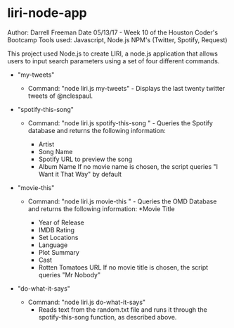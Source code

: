 # liri-node-app
Author:  Darrell Freeman
Date 05/13/17 - Week 10 of the Houston Coder's Bootcamp
Tools used:  Javascript, Node.js NPM's (Twitter, Spotify, Request)

This project used Node.js to create LIRI, a node.js application that allows users to input search parameters using a set of four different commands.
  * "my-tweets" 
    * Command: "node liri.js my-tweets" - Displays the last twenty twitter tweets of @nclespaul.
    
  * "spotify-this-song" 
    * Command: "node liri.js spotify-this-song <song-name>" - Queries the Spotify database and returns the following information:
      * Artist
      * Song Name
      * Spotify URL to preview the song
      * Album Name
    If no movie name is chosen, the script queries "I Want it That Way" by default
      
  * "movie-this"
    * Command: "node liri.js movie-this <movie name>" - Queries the OMD Database and returns the following information:
      *Movie Title
      * Year of Release
      * IMDB Rating
      * Set Locations
      * Language
      * Plot Summary
      * Cast
      * Rotten Tomatoes URL
    If no movie title is chosen, the script queries "Mr Nobody"
      
  * "do-what-it-says"  
    * Command: "node liri.js do-what-it-says"
       * Reads text from the random.txt file and runs it through the spotify-this-song function, as described above.
  
